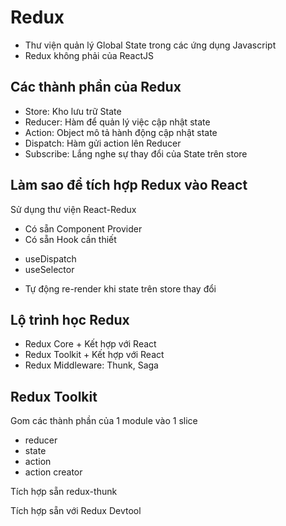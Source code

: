# Redux

- Thư viện quản lý Global State trong các ứng dụng Javascript
- Redux không phải của ReactJS

## Các thành phần của Redux

- Store: Kho lưu trữ State
- Reducer: Hàm để quản lý việc cập nhật state
- Action: Object mô tả hành động cập nhật state
- Dispatch: Hàm gửi action lên Reducer
- Subscribe: Lắng nghe sự thay đổi của State trên store

## Làm sao để tích hợp Redux vào React

Sử dụng thư viện React-Redux

- Có sẵn Component Provider
- Có sẵn Hook cần thiết

* useDispatch
* useSelector

- Tự động re-render khi state trên store thay đổi

## Lộ trình học Redux

- Redux Core + Kết hợp với React
- Redux Toolkit + Kết hợp với React
- Redux Middleware: Thunk, Saga

## Redux Toolkit

Gom các thành phần của 1 module vào 1 slice

- reducer
- state
- action
- action creator

Tích hợp sẵn redux-thunk

Tích hợp sẵn với Redux Devtool
